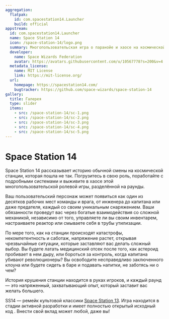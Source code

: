 ```yaml
---
aggregation:
  flatpak:
    id: com.spacestation14.Launcher
    build: official
appstream:
  id: com.spacestation14.Launcher
  name: Space Station 14
  icon: /space-station-14/logo.png
  summary: Многопользовательская игра о паранойе и хаосе на космической станции.
  developer:
    name: Space Wizards Federation
    avatar: https://avatars.githubusercontent.com/u/10567778?s=200&v=4
  metadata_license:
    name: MIT License
    link: https://mit-license.org/
  url:
    homepage: https://spacestation14.com/
    bugtracker: https://github.com/space-wizards/space-station-14
gallery:
  title: Галерея
  type: slider
  items:
    - src: /space-station-14/sc-1.png
    - src: /space-station-14/sc-2.png
    - src: /space-station-14/sc-3.png
    - src: /space-station-14/sc-4.png
    - src: /space-station-14/sc-5.png
---
```


# Space Station 14

Space Station 14 рассказывает историю обычной смены на космической станции, которая пошла не так. Погрузитесь в свою роль, поработайте с подробными системами и выживите в хаосе этой многопользовательской ролевой игры, разделённой на раунды.

Ваш пользовательский персонаж может появиться как один из десятков рабочих мест команды и врага, от инженера до капитана или даже предателя, каждый со своим уникальным снаряжением. Ваши обязанности проведут вас через богатые взаимодействия со сложной механикой, независимо от того, управляете ли вы своим инвентарем, настраиваете реактор или смываете себя в трубы утилизации.

По мере того, как на станции происходят катастрофы, некомпетентность и саботаж, напряжение растет, открывая чрезвычайные ситуации, которые заставляют вас делать сложный выбор. Вы будете латать медицинский отсек после того, как астероид пробивает в нем дыру, или бороться за контроль, когда капитана убивают революционеры? Вы освободите несправедливо заключенного клоуна или будете сидеть в баре и подавать напитки, не заботясь ни о чем?

История крушения станции находится в руках игроков, и каждый раунд — это напряженный, захватывающий опыт, который заставит вас желать большего.

SS14 — ремейк культовой классики [Space Station 13](https://spacestation13.com/). Игра находится в стадии активной разработки и имеет полностью открытый исходный код . Внести свой вклад может любой, даже вы!

<AGWGallery />

<!--@include: @apps/.parts/install/content-flatpak.md-->
